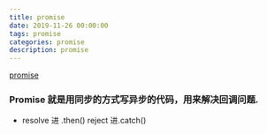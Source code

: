 ```yaml
---
title: promise
date: 2019-11-26 00:00:00
tags: promise
categories: promise
description: promise
---
```



[promise](https://www.cnblogs.com/ainyi/p/8665272.html)


###  Promise 就是用同步的方式写异步的代码，用来解决回调问题.

+ resolve 进 .then()  reject 进.catch()